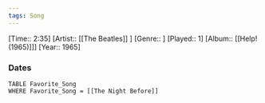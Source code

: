 ```yaml
---
tags: Song  
---
```

[Time:: 2:35]
[Artist:: [[The Beatles]] ]
[Genre:: ]
[Played:: 1]
[Album:: [[Help! (1965)]]]
[Year:: 1965]
### Dates
````dataview
TABLE Favorite_Song
WHERE Favorite_Song = [[The Night Before]]
````
